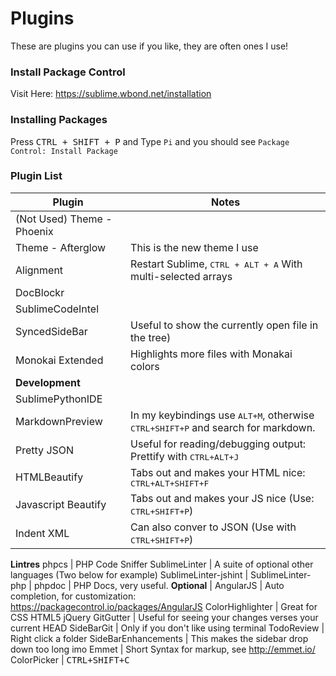 # Plugins
These are plugins you can use if you like, they are often ones I use!

### Install Package Control
Visit Here: https://sublime.wbond.net/installation

### Installing Packages
Press <kbd>CTRL + SHIFT + P</kbd> and Type `Pi` and you should see `Package Control: Install Package`

### Plugin List

Plugin                              | Notes
----------------------------------  | ----------------------------------
(Not Used) Theme - Phoenix          |
Theme - Afterglow                   | This is the new theme I use
Alignment                           | Restart Sublime, <kbd>CTRL + ALT + A</kbd> With multi-selected arrays
DocBlockr                           |
SublimeCodeIntel                    |
SyncedSideBar                       | Useful to show the currently open file in the tree)
Monokai Extended                    | Highlights more files with Monakai colors
**Development**                     |
SublimePythonIDE                    |
MarkdownPreview                     | In my keybindings use <kbd>ALT+M</kbd>, otherwise <kbd>CTRL+SHIFT+P</kbd> and search for markdown.
Pretty JSON                         | Useful for reading/debugging output: Prettify with <kbd>CTRL+ALT+J</kbd>
HTMLBeautify                        | Tabs out and makes your HTML nice: <kbd>CTRL+ALT+SHIFT+F</kbd>
Javascript Beautify                 | Tabs out and makes your JS nice (Use: <kbd>CTRL+SHIFT+P</kbd>)
Indent XML                          | Can also conver to JSON (Use with <kbd>CTRL+SHIFT+P</kbd>)
**Lintres**
phpcs                               | PHP Code Sniffer
SublimeLinter                       | A suite of optional other languages (Two below for example)
SublimeLinter-jshint                |
SublimeLinter-php                   |
phpdoc                              | PHP Docs, very useful.
**Optional**                        |
Angular​JS                           | Auto completion, for customization: https://packagecontrol.io/packages/AngularJS
ColorHighlighter                    | Great for CSS
HTML5
jQuery
GitGutter                           | Useful for seeing your changes verses your current HEAD
SideBarGit                          | Only if you don't like using terminal
TodoReview                          | Right click a folder
SideBarEnhancements                 | This makes the sidebar drop down too long imo
Emmet                               | Short Syntax for markup, see http://emmet.io/
ColorPicker                         | <kbd>CTRL+SHIFT+C</kbd>